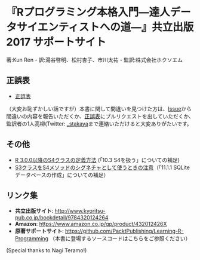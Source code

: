 # 『Rプログラミング本格入門―達人データサイエンティストへの道―』共立出版 2017 サポートサイト

著:Kun Ren・訳:湯谷啓明、松村杏子、市川太祐・監訳:株式会社ホクソエム

## 正誤表
* [正誤表](errata/table-of-errata.md)

（大変お恥ずかしい話ですが）本書に関して間違いを見つけた方は、[Issue](https://github.com/HOXOMInc/Learning_R_Programming/issues)から間違いの内容を報告いただくか、[正誤表](errata/table-of-errata.md)にプルリクエストを出していただくか、監訳者の1人高柳(Twitter: [_stakaya](https://twitter.com/_stakaya)まで連絡いただけると大変ありがたいです。

## その他

* [R 3.0.0以降のS4クラスの定義方法](errata/S4.md) (「10.3 S4を扱う」についての補足)
* [S3クラスをS4メソッドのシグネチャとして使うときの注意](errata/setOldClass.md)（「11.1.1 SQLiteデータベースの作成」についての補足）

## リンク集

* **共立出版サイト**: http://www.kyoritsu-pub.co.jp/bookdetail/9784320124264
* **Amazon**: https://www.amazon.co.jp/gp/product/432012426X
* **原著サポートサイト**: https://github.com/PacktPublishing/Learning-R-Programming （本書に登場するソースコードはこちらをご参照ください）

(Special thanks to Nagi Teramo!)
